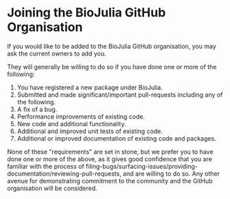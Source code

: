 # Joining the BioJulia GitHub Organisation

If you would like to be added to the BioJulia GitHub organisation,
you may ask the current owners to add you.

They will generally be willing to do so if you have done one or
more of the following:

1. You have registered a new package under BioJulia.
2. Submitted and made significant/important pull-requests including any of the following.
  1. A fix of a bug.
  2. Performance improvements of existing code.
  3. New code and additional functionality.
  4. Additional and improved unit tests of existing code.
  5. Additional or improved documentation of existing code and packages.
  
None of these "requirements" are set in stone,
but we prefer you to have done one or more of the above, as it 
gives good confidence that you are familiar with the process of
filing-bugs/surfacing-issues/providing-documentation/reviewing-pull-requests,
and are willing to do so.
Any other avenue for demonstrating commitment to the community and the
GitHub organisation will be considered. 
